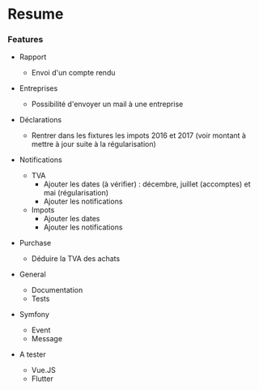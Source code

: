 # Resume

### Features

- Rapport
    - Envoi d'un compte rendu
    
- Entreprises
    - Possibilité d'envoyer un mail à une entreprise
    
- Déclarations
    - Rentrer dans les fixtures les impots 2016 et 2017 (voir montant à mettre à jour suite à la régularisation)

- Notifications
    - TVA
        - Ajouter les dates (à vérifier) : décembre, juillet (accomptes) et mai (régularisation)
        - Ajouter les notifications
    - Impots
        - Ajouter les dates
        - Ajouter les notifications

- Purchase
    - Déduire la TVA des achats

- General
    - Documentation
    - Tests
    
- Symfony
    - Event
    - Message
    
- A tester
    - Vue.JS
    - Flutter
